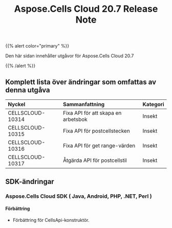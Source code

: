 ﻿---
title: Aspose.Cells Cloud 20.7 Release Note
second_title: Aspose.Cells Cloud Documen
type: docs
url: /sv/aspose-cells-cloud-20-7-release-notes/
description: Aspose.Cells Cloud stöder Excel för att skapa, konvertera, sammanfoga, dela, skydda, inre objektoperation och så vidare
weight: 30
---
{{% alert color="primary" %}} 

Den här sidan innehåller utgåvor för Aspose.Cells Cloud 20.7

{{% /alert %}} 
## **Komplett lista över ändringar som omfattas av denna utgåva**

|**Nyckel**|**Sammanfattning**|**Kategori**|
|:- |:- |:- |
|CELLSCLOUD-10314|Fixa API för att skapa en arbetsbok|Insekt|
|CELLSCLOUD-10315|Fixa API för postcellstecken|Insekt|
|CELLSCLOUD-10316|Fixa API för get range-värden|Insekt|
|CELLSCLOUD-10317|Åtgärda API för postcellstil|Insekt|
## **SDK-ändringar**
### **Aspose.Cells Cloud SDK ( Java, Android, PHP, .NET, Perl )**
#### **Förbättring**
- Förbättring för CellsApi-konstruktör.
